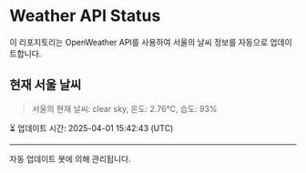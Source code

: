 
# Weather API Status

이 리포지토리는 OpenWeather API를 사용하여 서울의 날씨 정보를 자동으로 업데이트합니다.

## 현재 서울 날씨
> 서울의 현재 날씨: clear sky, 온도: 2.76°C, 습도: 93%

⏳ 업데이트 시간: 2025-04-01 15:42:43 (UTC)

---
자동 업데이트 봇에 의해 관리됩니다.

